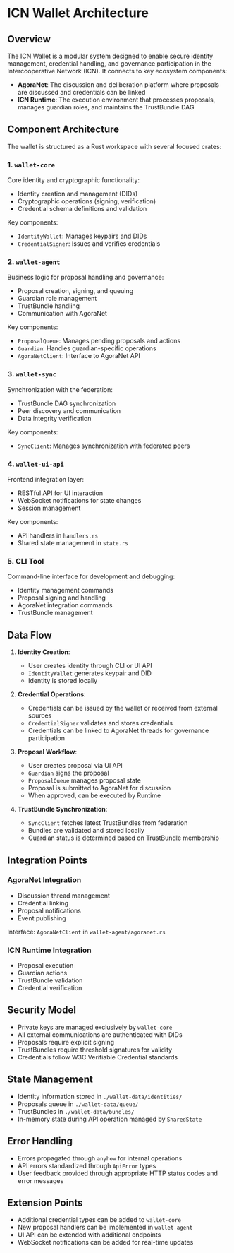 # ICN Wallet Architecture

## Overview

The ICN Wallet is a modular system designed to enable secure identity management, credential handling, and governance participation in the Intercooperative Network (ICN). It connects to key ecosystem components:

- **AgoraNet**: The discussion and deliberation platform where proposals are discussed and credentials can be linked
- **ICN Runtime**: The execution environment that processes proposals, manages guardian roles, and maintains the TrustBundle DAG

## Component Architecture

The wallet is structured as a Rust workspace with several focused crates:

### 1. `wallet-core`

Core identity and cryptographic functionality:
- Identity creation and management (DIDs)
- Cryptographic operations (signing, verification)
- Credential schema definitions and validation

Key components:
- `IdentityWallet`: Manages keypairs and DIDs
- `CredentialSigner`: Issues and verifies credentials

### 2. `wallet-agent`

Business logic for proposal handling and governance:
- Proposal creation, signing, and queuing
- Guardian role management
- TrustBundle handling
- Communication with AgoraNet

Key components:
- `ProposalQueue`: Manages pending proposals and actions
- `Guardian`: Handles guardian-specific operations
- `AgoraNetClient`: Interface to AgoraNet API

### 3. `wallet-sync`

Synchronization with the federation:
- TrustBundle DAG synchronization
- Peer discovery and communication
- Data integrity verification

Key components:
- `SyncClient`: Manages synchronization with federated peers

### 4. `wallet-ui-api`

Frontend integration layer:
- RESTful API for UI interaction
- WebSocket notifications for state changes
- Session management

Key components:
- API handlers in `handlers.rs`
- Shared state management in `state.rs`

### 5. CLI Tool

Command-line interface for development and debugging:
- Identity management commands
- Proposal signing and handling
- AgoraNet integration commands
- TrustBundle management

## Data Flow

1. **Identity Creation**:
   - User creates identity through CLI or UI API
   - `IdentityWallet` generates keypair and DID
   - Identity is stored locally

2. **Credential Operations**:
   - Credentials can be issued by the wallet or received from external sources
   - `CredentialSigner` validates and stores credentials
   - Credentials can be linked to AgoraNet threads for governance participation

3. **Proposal Workflow**:
   - User creates proposal via UI API
   - `Guardian` signs the proposal
   - `ProposalQueue` manages proposal state
   - Proposal is submitted to AgoraNet for discussion
   - When approved, can be executed by Runtime

4. **TrustBundle Synchronization**:
   - `SyncClient` fetches latest TrustBundles from federation
   - Bundles are validated and stored locally
   - Guardian status is determined based on TrustBundle membership

## Integration Points

### AgoraNet Integration

- Discussion thread management
- Credential linking
- Proposal notifications
- Event publishing

Interface: `AgoraNetClient` in `wallet-agent/agoranet.rs`

### ICN Runtime Integration

- Proposal execution
- Guardian actions
- TrustBundle validation
- Credential verification

## Security Model

- Private keys are managed exclusively by `wallet-core`
- All external communications are authenticated with DIDs
- Proposals require explicit signing
- TrustBundles require threshold signatures for validity
- Credentials follow W3C Verifiable Credential standards

## State Management

- Identity information stored in `./wallet-data/identities/`
- Proposals queue in `./wallet-data/queue/`
- TrustBundles in `./wallet-data/bundles/`
- In-memory state during API operation managed by `SharedState`

## Error Handling

- Errors propagated through `anyhow` for internal operations
- API errors standardized through `ApiError` types
- User feedback provided through appropriate HTTP status codes and error messages

## Extension Points

- Additional credential types can be added to `wallet-core`
- New proposal handlers can be implemented in `wallet-agent`
- UI API can be extended with additional endpoints
- WebSocket notifications can be added for real-time updates 